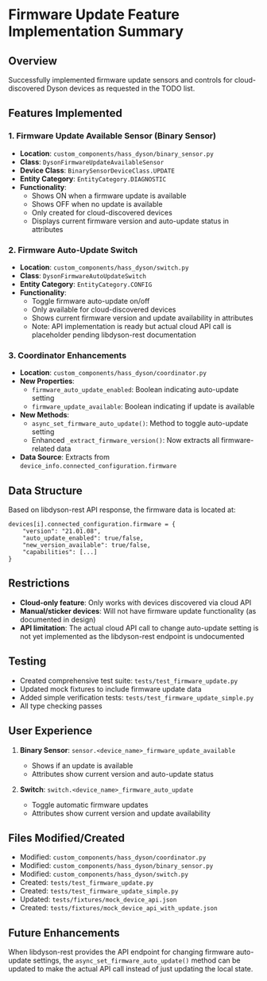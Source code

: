 # Firmware Update Feature Implementation Summary

## Overview
Successfully implemented firmware update sensors and controls for cloud-discovered Dyson devices as requested in the TODO list.

## Features Implemented

### 1. Firmware Update Available Sensor (Binary Sensor)
- **Location**: `custom_components/hass_dyson/binary_sensor.py`
- **Class**: `DysonFirmwareUpdateAvailableSensor`
- **Device Class**: `BinarySensorDeviceClass.UPDATE`
- **Entity Category**: `EntityCategory.DIAGNOSTIC`
- **Functionality**:
  - Shows ON when a firmware update is available
  - Shows OFF when no update is available
  - Only created for cloud-discovered devices
  - Displays current firmware version and auto-update status in attributes

### 2. Firmware Auto-Update Switch
- **Location**: `custom_components/hass_dyson/switch.py`
- **Class**: `DysonFirmwareAutoUpdateSwitch`
- **Entity Category**: `EntityCategory.CONFIG`
- **Functionality**:
  - Toggle firmware auto-update on/off
  - Only available for cloud-discovered devices
  - Shows current firmware version and update availability in attributes
  - Note: API implementation is ready but actual cloud API call is placeholder pending libdyson-rest documentation

### 3. Coordinator Enhancements
- **Location**: `custom_components/hass_dyson/coordinator.py`
- **New Properties**:
  - `firmware_auto_update_enabled`: Boolean indicating auto-update setting
  - `firmware_update_available`: Boolean indicating if update is available
- **New Methods**:
  - `async_set_firmware_auto_update()`: Method to toggle auto-update setting
  - Enhanced `_extract_firmware_version()`: Now extracts all firmware-related data
- **Data Source**: Extracts from `device_info.connected_configuration.firmware`

## Data Structure
Based on libdyson-rest API response, the firmware data is located at:
```
devices[i].connected_configuration.firmware = {
    "version": "21.01.08",
    "auto_update_enabled": true/false,
    "new_version_available": true/false,
    "capabilities": [...]
}
```

## Restrictions
- **Cloud-only feature**: Only works with devices discovered via cloud API
- **Manual/sticker devices**: Will not have firmware update functionality (as documented in design)
- **API limitation**: The actual cloud API call to change auto-update setting is not yet implemented as the libdyson-rest endpoint is undocumented

## Testing
- Created comprehensive test suite: `tests/test_firmware_update.py`
- Updated mock fixtures to include firmware update data
- Added simple verification tests: `tests/test_firmware_update_simple.py`
- All type checking passes

## User Experience
1. **Binary Sensor**: `sensor.<device_name>_firmware_update_available`
   - Shows if an update is available
   - Attributes show current version and auto-update status

2. **Switch**: `switch.<device_name>_firmware_auto_update`
   - Toggle automatic firmware updates
   - Attributes show current version and update availability

## Files Modified/Created
- Modified: `custom_components/hass_dyson/coordinator.py`
- Modified: `custom_components/hass_dyson/binary_sensor.py`
- Modified: `custom_components/hass_dyson/switch.py`
- Created: `tests/test_firmware_update.py`
- Created: `tests/test_firmware_update_simple.py`
- Updated: `tests/fixtures/mock_device_api.json`
- Created: `tests/fixtures/mock_device_api_with_update.json`

## Future Enhancements
When libdyson-rest provides the API endpoint for changing firmware auto-update settings, the `async_set_firmware_auto_update()` method can be updated to make the actual API call instead of just updating the local state.
